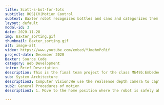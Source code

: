 ```yaml
---
title: Scott-s-bot-for-tots
subtitle: ROS|CV|Motion Control
subtext: Baxter robot recognizes bottles and cans and categorizes them into different bins
layout: default
modal-id: 3
date: 2020-11-28
img: Baxter_sorting.gif
thumbnail: Baxter_sorting.gif
alt: image-alt
video: https://www.youtube.com/embed/YJmehmPcRiY
project-date: December 2020
Baxter: Source Code
category: Web Development
intro: Brief Description
description: This is the final team project for the class ME495:Embeded System In Robotics at Northwestern University. In this project, we programmed a Rethink Baxter robot to sort bottles and cans located in front of it, and drop them into separate recycle bins. We used computer vision to detect and locate a couple of randomly placed bottles and cans, and used MoveIt to control the robot.
sub: System Architecture
description2: Computer Vision:We use the realsense depth camera to capture image and use openCV to detect and classify the objects in the image.After the classification process,the programs saves the location and classification information which will be used in manipulation part.<br>Manipulation:We use MoveIt! to control the motion of Baxter. After getting the location and classification information from CV, we call a customized service to return those information as list so Baxter can follow the planned trajectory.
sub2: General Procedures of motion
description3: 1. Move to the home position where the robot is safely above all objects.<br>2. For the current item in the list, display either the can image or the bottle image, depending on the classification.<br>3. Next, move to the object's (x,y) corrdinate at a safe z height away. This is the same height for bottles and cans.<br>4. Then move down to the appropriate perch height, depending on classification. (For example, the robot arm will be position further away from the table for bottle, since those are taller than cans).<br>5. Once safely at the perch height, move down so that the object is in between the grippers.<br> 6.Grasp the object.<br> 7.Move back up to the "safe" position as step 3.<br>8. Move back to the home position. This step was added to ensure predictable behavior of the robot arm.<br>9. Depending on the object's classification, move to the appropriate bin. Also, display the recylcing image.<br>10. Once over the bin, open the grippers and drop the object. Show that the object has been recycled with the bin image.<br>11. Repeat for all objects found.<br>For more detailed infomation, please visit my github page.

---
```

